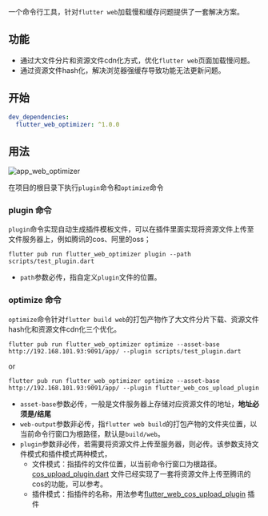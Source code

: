 一个命令行工具，针对`flutter web`加载慢和缓存问题提供了一套解决方案。

## 功能

- 通过大文件分片和资源文件cdn化方式，优化`flutter web`页面加载慢问题。
- 通过资源文件hash化，解决浏览器强缓存导致功能无法更新问题。

## 开始

```yaml
dev_dependencies:
  flutter_web_optimizer: ^1.0.0
```

## 用法

![app_web_optimizer](https://github.com/TryImpossible/flutter_web_optimizer/raw/main/20221124-183101.png)

在项目的根目录下执行`plugin`命令和`optimize`命令

### plugin 命令

`plugin`命令实现自动生成插件模板文件，可以在插件里面实现将资源文件上传至文件服务器上，例如腾讯的cos、阿里的oss；

```shell
flutter pub run flutter_web_optimizer plugin --path scripts/test_plugin.dart
```

- `path`参数必传，指自定义`plugin`文件的位置。

### optimize 命令

`optimize`命令针对`flutter build web`的打包产物作了大文件分片下载、资源文件hash化和资源文件cdn化三个优化。

```shell
flutter pub run flutter_web_optimizer optimize --asset-base http://192.168.101.93:9091/app/ --plugin scripts/test_plugin.dart
```

or

```shell
flutter pub run flutter_web_optimizer optimize --asset-base http://192.168.101.93:9091/app/ --plugin flutter_web_cos_upload_plugin
```

- `asset-base`参数必传，一般是文件服务器上存储对应资源文件的地址，**地址必须是/结尾**
- `web-output`参数非必传，指`flutter web build`的打包产物的文件夹位置，以当前命令行窗口为根路径，默认是`build/web`。
- `plugin`参数非必传，若需要将资源文件上传至服务器，则必传。该参数支持文件模式和插件模式两种模式，
    - 文件模式：指插件的文件位置，以当前命令行窗口为根路径。[cos_upload_plugin.dart](example/scripts/cos_upload_plugin.dart)
      文件已经实现了一套将资源文件上传至腾讯的cos的功能，可以参考。
    - 插件模式：指插件的名称，用法参考[flutter_web_cos_upload_plugin](https://pub.flutter-io.cn/packages/flutter_web_cos_upload_plugin) 插件
